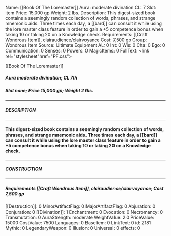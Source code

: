Name: [[Book Of The Loremaster]]
Aura: moderate divination
CL: 7
Slot: item
Price: 15,000 gp
Weight: 2 lbs.
Description: This digest-sized book contains a seemingly random collection of words, phrases, and strange mnemonic aids. Three times each day, a [[bard]] can consult it while using the lore master class feature in order to gain a +5 competence bonus when taking 10 or taking 20 on a Knowledge check.
Requirements: [[Craft Wondrous Item]], clairaudience/clairvoyance
Cost: 7,500 gp
Group: Wondrous Item
Source: Ultimate Equipment
AL: 0
Int: 0
Wis: 0
Cha: 0
Ego: 0
Communication: 0
Senses: 0
Powers: 0
MagicItems: 0
FullText: <link rel="stylesheet"href="PF.css"><div class="heading"><p class="alignleft">[[Book Of The Loremaster]]</p><div style="clear: both;"></div></div><div><h5><b>Aura </b>moderate divination; <b>CL </b>7th</h5><h5><b>Slot </b>none; <b>Price </b>15,000 gp; <b>Weight </b>2 lbs.</h5></div><hr/><div><h5><b>DESCRIPTION</b></h5></div><hr/><div><h4><p>This digest-sized book contains a seemingly random collection of words, phrases, and strange mnemonic aids. Three times each day, a [[bard]] can consult it while using the lore master class feature in order to gain a +5 competence bonus when taking 10 or taking 20 on a Knowledge check.</p></h4></div><hr/><div><h5><b>CONSTRUCTION</b></h5></div><hr/><div><h5><b>Requirements </b>[[Craft Wondrous Item]], <i>clairaudience/clairvoyance</i>; <b>Cost </b>7,500 gp</h5></div>
[[Destruction]]: 0
MinorArtifactFlag: 0
MajorArtifactFlag: 0
Abjuration: 0
Conjuration: 0
[[Divination]]: 1
Enchantment: 0
Evocation: 0
Necromancy: 0
Transmutation: 0
AuraStrength: moderate
WeightValue: 2.0
PriceValue: 15000
CostValue: 7500
Languages: 0
BaseItem: 0
LinkText: 0
id: 2181
Mythic: 0
LegendaryWeapon: 0
Illusion: 0
Universal: 0
effects: 0
